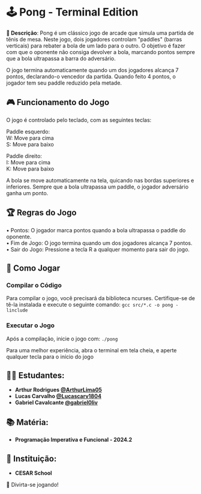 # 🕹️ Pong - Terminal Edition

**📜 Descrição**:
Pong é um clássico jogo de arcade que simula uma partida de tênis de mesa. Neste jogo, dois jogadores controlam "paddles" (barras verticais) para rebater a bola de um lado para o outro. O objetivo é fazer com que o oponente não consiga devolver a bola, marcando pontos sempre que a bola ultrapassa a barra do adversário.

O jogo termina automaticamente quando um dos jogadores alcança 7 pontos, declarando-o vencedor da partida. Quando feito 4 pontos, o jogador tem seu paddle reduzido pela metade.

## 🎮 Funcionamento do Jogo

O jogo é controlado pelo teclado, com as seguintes teclas:

Paddle esquerdo:  
W: Move para cima  
S: Move para baixo

Paddle direito:  
I: Move para cima  
K: Move para baixo

A bola se move automaticamente na tela, quicando nas bordas superiores e inferiores. Sempre que a bola ultrapassa um paddle, o jogador adversário ganha um ponto.

## 🏆 Regras do Jogo

• Pontos: O jogador marca pontos quando a bola ultrapassa o paddle do oponente.  
• Fim de Jogo: O jogo termina quando um dos jogadores alcança 7 pontos.  
• Sair do Jogo: Pressione a tecla R a qualquer momento para sair do jogo.

## 🚀 Como Jogar

### Compilar o Código

Para compilar o jogo, você precisará da biblioteca ncurses. Certifique-se de tê-la instalada e execute o seguinte comando:
`gcc src/*.c -o pong -linclude`

### Executar o Jogo

Após a compilação, inicie o jogo com:
`./pong`

Para uma melhor experiência, abra o terminal em tela cheia, e aperte qualquer tecla para o início do jogo

## 👨‍🎓 Estudantes:

- **Arthur Rodrigues [@ArthurLima05](https://github.com/ArthurLima05)**
- **Lucas Carvalho [@Lucascarv1804](https://github.com/Lucascarv1804)**
- **Gabriel Cavalcante [@gabriel0liv](https://github.com/gabriel0livr)**

## 📚 Matéria:

- **Programação Imperativa e Funcional - 2024.2**

## 🏫 Instituição:

- **CESAR School**

🎉 Divirta-se jogando!
